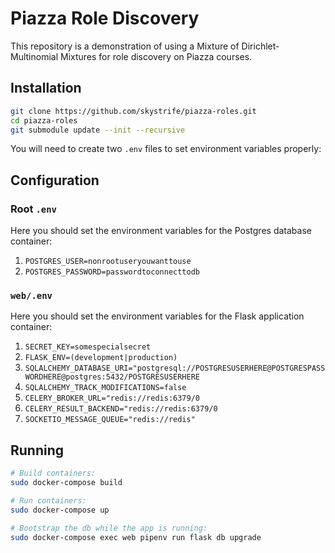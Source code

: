 # Piazza Role Discovery

This repository is a demonstration of using a Mixture of
Dirichlet-Multinomial Mixtures for role discovery on Piazza courses.

## Installation

```bash
git clone https://github.com/skystrife/piazza-roles.git
cd piazza-roles
git submodule update --init --recursive
```

You will need to create two `.env` files to set environment variables
properly:

## Configuration

### Root `.env`
Here you should set the environment variables for the Postgres database
container:

1. `POSTGRES_USER=nonrootuseryouwanttouse`
2. `POSTGRES_PASSWORD=passwordtoconnecttodb`

### `web/.env`
Here you should set the environment variables for the Flask application
container:

1. `SECRET_KEY=somespecialsecret`
2. `FLASK_ENV=(development|production)`
3. `SQLALCHEMY_DATABASE_URI="postgresql://POSTGRESUSERHERE@POSTGRESPASSWORDHERE@postgres:5432/POSTGRESUSERHERE`
4. `SQLALCHEMY_TRACK_MODIFICATIONS=false`
5. `CELERY_BROKER_URL="redis://redis:6379/0`
6. `CELERY_RESULT_BACKEND="redis://redis:6379/0`
7. `SOCKETIO_MESSAGE_QUEUE="redis://redis"`

## Running

```bash
# Build containers:
sudo docker-compose build

# Run containers:
sudo docker-compose up

# Bootstrap the db while the app is running:
sudo docker-compose exec web pipenv run flask db upgrade
```
